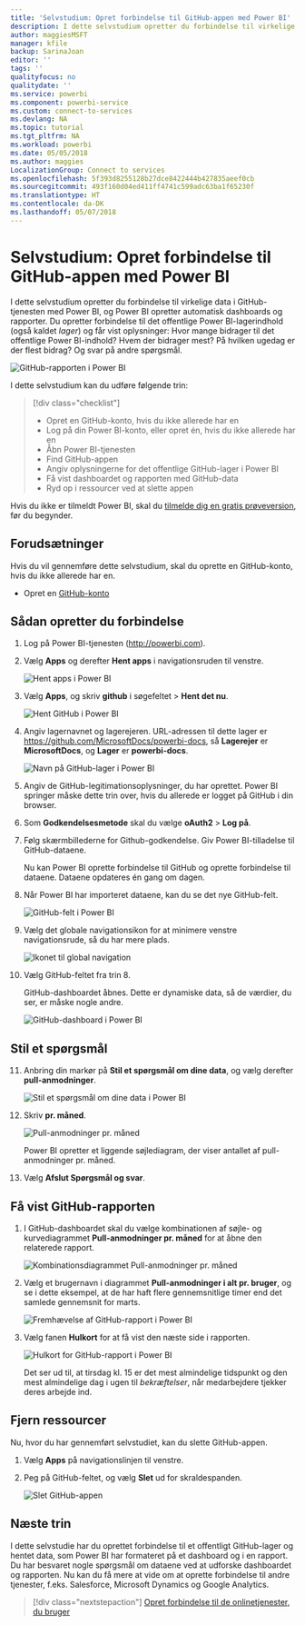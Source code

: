 ```yaml
---
title: 'Selvstudium: Opret forbindelse til GitHub-appen med Power BI'
description: I dette selvstudium opretter du forbindelse til virkelige data i GitHub-tjenesten med Power BI, og Power BI opretter automatisk dashboards og rapporter.
author: maggiesMSFT
manager: kfile
backup: SarinaJoan
editor: ''
tags: ''
qualityfocus: no
qualitydate: ''
ms.service: powerbi
ms.component: powerbi-service
ms.custom: connect-to-services
ms.devlang: NA
ms.topic: tutorial
ms.tgt_pltfrm: NA
ms.workload: powerbi
ms.date: 05/05/2018
ms.author: maggies
LocalizationGroup: Connect to services
ms.openlocfilehash: 5f393d8255128b27dce8422444b427835aeef0cb
ms.sourcegitcommit: 493f160d04ed411ff4741c599adc63ba1f65230f
ms.translationtype: HT
ms.contentlocale: da-DK
ms.lasthandoff: 05/07/2018
---
```

# <a name="tutorial-connect-to-the-github-app-with-power-bi"></a>Selvstudium: Opret forbindelse til GitHub-appen med Power BI
I dette selvstudium opretter du forbindelse til virkelige data i GitHub-tjenesten med Power BI, og Power BI opretter automatisk dashboards og rapporter. Du opretter forbindelse til det offentlige Power BI-lagerindhold (også kaldet *lager*) og får vist oplysninger: Hvor mange bidrager til det offentlige Power BI-indhold? Hvem der bidrager mest? På hvilken ugedag er der flest bidrag? Og svar på andre spørgsmål. 

![GitHub-rapporten i Power BI](media/service-tutorial-connect-to-github/power-bi-github-app-tutorial-punch-card.png)

I dette selvstudium kan du udføre følgende trin:

> [!div class="checklist"]
> * Opret en GitHub-konto, hvis du ikke allerede har en 
> * Log på din Power BI-konto, eller opret én, hvis du ikke allerede har en
> * Åbn Power BI-tjenesten
> * Find GitHub-appen
> * Angiv oplysningerne for det offentlige GitHub-lager i Power BI
> * Få vist dashboardet og rapporten med GitHub-data
> * Ryd op i ressourcer ved at slette appen

Hvis du ikke er tilmeldt Power BI, skal du [tilmelde dig en gratis prøveversion](https://app.powerbi.com/signupredirect?pbi_source=web), før du begynder.

## <a name="prerequisites"></a>Forudsætninger

Hvis du vil gennemføre dette selvstudium, skal du oprette en GitHub-konto, hvis du ikke allerede har en. 

- Opret en [GitHub-konto](https://docs.microsoft.com/contribute/get-started-setup-github)


## <a name="how-to-connect"></a>Sådan opretter du forbindelse
1. Log på Power BI-tjenesten (http://powerbi.com). 
2. Vælg **Apps** og derefter **Hent apps** i navigationsruden til venstre.
   
   ![Hent apps i Power BI](media/service-tutorial-connect-to-github/power-bi-github-app-tutorial.png) 

3. Vælg **Apps**, og skriv **github** i søgefeltet > **Hent det nu**.
   
   ![Hent GitHub i Power BI](media/service-tutorial-connect-to-github/power-bi-github-app-tutorial-get-it-now.png) 

4. Angiv lagernavnet og lagerejeren. URL-adressen til dette lager er https://github.com/MicrosoftDocs/powerbi-docs, så **Lagerejer** er **MicrosoftDocs**, og **Lager** er **powerbi-docs**. 
   
    ![Navn på GitHub-lager i Power BI](media/service-tutorial-connect-to-github/power-bi-github-app-tutorial-repo-name.png)

5. Angiv de GitHub-legitimationsoplysninger, du har oprettet. Power BI springer måske dette trin over, hvis du allerede er logget på GitHub i din browser. 

6. Som **Godkendelsesmetode** skal du vælge **oAuth2** \> **Log på**.

7. Følg skærmbillederne for Github-godkendelse. Giv Power BI-tilladelse til GitHub-dataene.
   
   Nu kan Power BI oprette forbindelse til GitHub og oprette forbindelse til dataene.  Dataene opdateres én gang om dagen.

8. Når Power BI har importeret dataene, kan du se det nye GitHub-felt. 
 
   ![GitHub-felt i Power BI](media/service-tutorial-connect-to-github/power-bi-github-app-tutorial-tile.png) 

8. Vælg det globale navigationsikon for at minimere venstre navigationsrude, så du har mere plads.

    ![Ikonet til global navigation](media/service-tutorial-connect-to-github/power-bi-global-navigation-icon.png)

10. Vælg GitHub-feltet fra trin 8. 
    
    GitHub-dashboardet åbnes. Dette er dynamiske data, så de værdier, du ser, er måske nogle andre.

    ![GitHub-dashboard i Power BI](media/service-tutorial-connect-to-github/power-bi-github-app-tutorial-dashboard.png)

    

## <a name="ask-a-question"></a>Stil et spørgsmål

11. Anbring din markør på **Stil et spørgsmål om dine data**, og vælg derefter **pull-anmodninger**. 

    ![Stil et spørgsmål om dine data i Power BI](media/service-tutorial-connect-to-github/power-bi-github-app-tutorial-ask-question.png)

12. Skriv **pr. måned**.
 
    ![Pull-anmodninger pr. måned](media/service-tutorial-connect-to-github/power-bi-github-app-tutorial-ask-question-by-month.png)

     Power BI opretter et liggende søjlediagram, der viser antallet af pull-anmodninger pr. måned.

13. Vælg **Afslut Spørgsmål og svar**.

## <a name="view-the-github-report"></a>Få vist GitHub-rapporten 

1. I GitHub-dashboardet skal du vælge kombinationen af søjle- og kurvediagrammet **Pull-anmodninger pr. måned** for at åbne den relaterede rapport.

    ![Kombinationsdiagrammet Pull-anmodninger pr. måned](media/service-tutorial-connect-to-github/power-bi-github-app-tutorial-pull-requests-combo-chart.png)

2. Vælg et brugernavn i diagrammet **Pull-anmodninger i alt pr. bruger**, og se i dette eksempel, at de har haft flere gennemsnitlige timer end det samlede gennemsnit for marts.

    ![Fremhævelse af GitHub-rapport i Power BI](media/service-tutorial-connect-to-github/power-bi-github-app-tutorial-report-highlight.png)

3. Vælg fanen **Hulkort** for at få vist den næste side i rapporten. 
 
    ![Hulkort for GitHub-rapport i Power BI](media/service-tutorial-connect-to-github/power-bi-github-app-tutorial-tues-3pm.png)

    Det ser ud til, at tirsdag kl. 15 er det mest almindelige tidspunkt og den mest almindelige dag i ugen til *bekræftelser*, når medarbejdere tjekker deres arbejde ind.

## <a name="clean-up-resources"></a>Fjern ressourcer

Nu, hvor du har gennemført selvstudiet, kan du slette GitHub-appen. 

1. Vælg **Apps** på navigationslinjen til venstre.
2. Peg på GitHub-feltet, og vælg **Slet** ud for skraldespanden.

    ![Slet GitHub-appen](media/service-tutorial-connect-to-github/power-bi-github-app-tutorial-delete.png)

## <a name="next-steps"></a>Næste trin

I dette selvstudie har du oprettet forbindelse til et offentligt GitHub-lager og hentet data, som Power BI har formateret på et dashboard og i en rapport. Du har besvaret nogle spørgsmål om dataene ved at udforske dashboardet og rapporten. Nu kan du få mere at vide om at oprette forbindelse til andre tjenester, f.eks. Salesforce, Microsoft Dynamics og Google Analytics. 
 
> [!div class="nextstepaction"]
> [Opret forbindelse til de onlinetjenester, du bruger](./service-connect-to-services.md)


